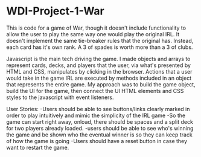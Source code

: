 # WDI-Project-1-War

This is code for a game of War, though it doesn't include functionality to allow
the user to play the same way one would play the original IRL.  It doesn't
implement the same tie-breaker rules that the original has.  Instead, each card
has it's own rank.  A 3 of spades is worth more than a 3 of clubs.  

Javascript is the main tech driving the game.  I made objects and arrays
to represent cards, decks, and players that the user, via what's presented by
HTML and CSS, manipulates by clicking in the browser. Actions that a user would
take in the game IRL are executed by methods included in an object that represents
the entire game. My approach was to build the game object, build the UI for
the game, then connect the UI HTML elements and CSS styles to the javascript with
event listeners.

User Stories:
-Users should be able to see buttons/links clearly marked in order to play
intuitively and mimic the simplicity of the IRL game
-So the game can start right away, onload, there should be spaces and a split
deck for two players already loaded.
-users should be able to see who's winning the game and be shown who the eventual
winner is so they can keep track of how the game is going
-Users should have a reset button in case they want to restart the game.
